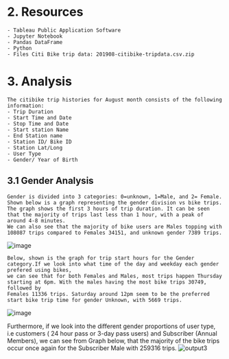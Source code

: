 # 



# 2. Resources
    - Tableau Public Application Software
    - Jupyter Notebook
    - Pandas DataFrame
    - Python
    - Files Citi Bike trip data: 201908-citibike-tripdata.csv.zip
    
# 3. Analysis
    The citibike trip histories for August month consists of the following information:
    - Trip Duration
    - Start Time and Date
    - Stop Time and Date
    - Start station Name
    - End Station name
    - Station ID/ Bike ID
    - Station Lat/Long
    - User Type
    - Gender/ Year of Birth

## 3.1 Gender Analysis  
    Gender is divided into 3 categories: 0=unknown, 1=Male, and 2= Female. Shown below is a graph representing the gender division vs bike trips. 
    The graph shows the first 3 hours of trip duration. It can be seen that the majority of trips last less than 1 hour, with a peak of around 4-8 minutes.
    We can also see that the majority of bike users are Males topping with 108087 trips compared to Females 34151, and unknown gender 7389 trips.
![image](https://user-images.githubusercontent.com/85843030/134773361-215f2c9c-f063-41d9-a0bb-fd6fb8bda0cc.png)



    Below, shown is the graph for trip start hours for the Gender category.If we look into what time of the day and weekday each gender prefered using bikes, 
    we can see that for both Females and Males, most trips happen Thursday starting at 6pm. With the males having the most bike trips 30749, followed by 
    Females 11336 trips. Saturday around 12pm seem to be the preferred start bike trip time for gender Unknown, with 5669 trips.
 ![image](https://user-images.githubusercontent.com/85843030/134774127-3237bf1b-6b39-4db1-8d50-28c749e29d69.png)
   
   
   Furthermore, if we look into the different gender proportions of user type, i.e customers ( 24 hour pass or 3-day pass users) and Subscriber (Annual Members),
   we can see from Graph below, that the majority of the bike trips occur once again for the Subscriber Male with 259316 trips.
![output3](https://user-images.githubusercontent.com/85843030/134774442-3f260d90-0e13-44db-b103-356744e53c70.png)
   
   
